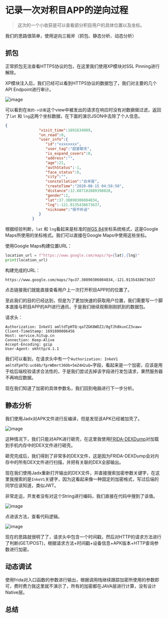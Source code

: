 # 记录一次对积目APP的逆向过程

> 这次的一个小收获是可以查看部分积目用户的具体位置以及坐标。

我们的思路很简单，使用逆向三板斧（抓包、静态分析、动态分析）

## 抓包

正常抓包无法查看HTTPS协议的包，在这里我们使用XP模块对SSL Pinning进行解除。

XP模块注入后，我们已经可以看到HTTPS协议的数据包了，我们对主要的几个API Endpoint进行审计。

![image](https://github.com/Evil0ctal/JiMu-APP-Client/assets/20760448/afd94a50-bfe7-412c-8e6f-fe2fcef8f5fb)


可以看到在`我的->访客`这个view中被发出的请求在响应时没有对数据做过滤，返回了`lat` 和 `lng`这两个坐标数据，在下面的演示JSON中去除了个人信息。

```json
{
               "visit_time":1691634089,
               "un_read":0,
               "user_info":{
                  "id":"xxxxxxxx",
                  "user_tag":"超爱聊天",
                  "is_expand_covers":0,
                  "address":"",
                  "age":21,
                  "authStatus":-1,
                  "face_status":0,
                  "city":"",
                  "constellation":"白羊座",
                  "createTime":"2020-08-15 04:58:50",
                  "distance":12.887182889398028,
                  "gender":2,
                  "lat":37.30890306084834,
                  "lng":-121.9135438673637,
                  "nickname":"很不听话"
               }
            }
```

根据经验判断，`lat` 和 `lng`看起来是标准的[WGS 84](https://en.wikipedia.org/wiki/World_Geodetic_System)坐标系统格式，这是Google Maps所使用的坐标格式。我们可以直接在Google Maps中使用这些坐标。

使用Google Maps构建位置URL：

```python
location_url = f"https://www.google.com/maps/?q={lat},{lng}"
print(location_url)
```

构建完成的URL：

`https://www.google.com/maps/?q=37.30890306084834,-121.9135438673637`

点击链接我们就能直接查看用户上一次打开积目APP时的位置了。

至此我们的目的已经达到，但是为了更加快速的获取用户位置，我们需要写一个脚本直接与积目APP的API进行通讯，于是我们继续观察刚刚抓到的数据包。

请求头：
```
Authorization: InkeV1 amltdTpHTQ:qa7ZGK8WDZJ/8gTJh8kuxCZ3vaw=
Client-TimeStamp: 1691800006456
Host: service.hitup.cn
Connection: Keep-Alive
Accept-Encoding: gzip
User-Agent: okhttp/4.1.1
```

我们可以看到，在请求头中有一个`Authorization: InkeV1 amltdTpHTQ:uc68b/fprWDmrt36Ob+5mZ4H2uQ=`字段，看起来是一个加密，应该是用于给后端校验请求合法性的，于是我们尝试去掉该字段进行发包请求，果然服务器不再响应数据。

现在我们知道了加密的具体参数名，我们回到电脑进行下一步分析。

## 静态分析

我们使用Jadx对APK文件进行反编译，但是发现该APK已经被加壳了。

![image](https://github.com/Evil0ctal/JiMu-APP-Client/assets/20760448/8bf1cfe6-e680-42f4-9298-82d2cda088bf)

这种情况下，我们只能对APK进行砸壳，在这里我使用[FRIDA-DEXDump](https://github.com/hluwa/frida-dexdump)对加载到手机内存中的DEX文件进行砸壳。

砸壳完成后，我们得到了非常多的DEX文件，这是因为FRIDA-DEXDump会对内存中的所有DEX文件进行扫描，并把有关联的DEX全部输出。

现在我们使用Jadx重新打开输出的DEX文件，并直接搜索加密参数关键字，在这里我搜索的是`InkeV1`关键字，因为这看起来像一种固定的加密格式，写过后端的同学应该知道，类似JWT。

非常走运，开发者没有对这个String进行编码，我们直接在代码中搜到了该值。

![image](https://github.com/Evil0ctal/JiMu-APP-Client/assets/20760448/61947f32-e906-4f9c-9e9b-9012adeb7941)

点进该方法，查看代码逻辑。

![image](https://github.com/Evil0ctal/JiMu-APP-Client/assets/20760448/e17cb0af-8768-4909-b35d-8fbc845aecbd)

现在的思路就很明了了，请求头中包含一个时间戳，然后对HTTP的请求方法进行了判断(GET/POST)，根据请求方法+时间戳+设备信息+APK版本+HTTP查询参数进行加密。

## 动态调试

使用frida对入口函数的参数进行输出，根据调用栈继续跟踪加密所使用的参数即可，费时费力我这里就不演示了，所有的加密都在JAVA层进行计算，没有设计Native层。

## 总结
